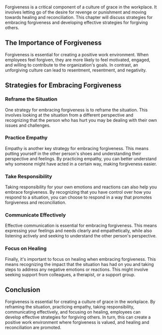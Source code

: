 
Forgiveness is a critical component of a culture of grace in the workplace. It involves letting go of the desire for revenge or punishment and moving towards healing and reconciliation. This chapter will discuss strategies for embracing forgiveness and developing effective strategies for forgiving others.

The Importance of Forgiveness
-----------------------------

Forgiveness is essential for creating a positive work environment. When employees feel forgiven, they are more likely to feel motivated, engaged, and willing to contribute to the organization's goals. In contrast, an unforgiving culture can lead to resentment, resentment, and negativity.

Strategies for Embracing Forgiveness
------------------------------------

### Reframe the Situation

One strategy for embracing forgiveness is to reframe the situation. This involves looking at the situation from a different perspective and recognizing that the person who has hurt you may be dealing with their own issues and challenges.

### Practice Empathy

Empathy is another key strategy for embracing forgiveness. This means putting yourself in the other person's shoes and understanding their perspective and feelings. By practicing empathy, you can better understand why someone might have acted in a certain way, making forgiveness easier.

### Take Responsibility

Taking responsibility for your own emotions and reactions can also help you embrace forgiveness. By recognizing that you have control over how you respond to a situation, you can choose to respond in a way that promotes forgiveness and reconciliation.

### Communicate Effectively

Effective communication is essential for embracing forgiveness. This means expressing your feelings and needs clearly and empathetically, while also listening actively and seeking to understand the other person's perspective.

### Focus on Healing

Finally, it's important to focus on healing when embracing forgiveness. This means recognizing the impact that the situation has had on you and taking steps to address any negative emotions or reactions. This might involve seeking support from colleagues, a therapist, or a support group.

Conclusion
----------

Forgiveness is essential for creating a culture of grace in the workplace. By reframing the situation, practicing empathy, taking responsibility, communicating effectively, and focusing on healing, employees can develop effective strategies for forgiving others. In turn, this can create a positive work environment where forgiveness is valued, and healing and reconciliation are promoted.
